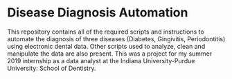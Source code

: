 # Disease Diagnosis Automation
This repository contains all of the required scripts and instructions to automate the diagnosis of three diseases (Diabetes, Gingivitis, Periodontitis) using electronic dental data. Other scripts used to analyze, clean and manipulate the data are also present.
This was a project for my summer 2019 internship as a data analyst at the Indiana University-Purdue University: School of Dentistry.

